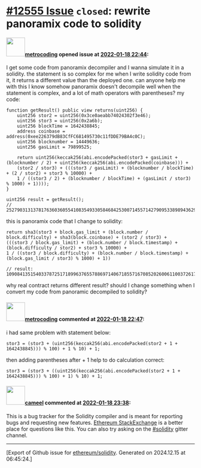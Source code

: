 # [\#12555 Issue](https://github.com/ethereum/solidity/issues/12555) `closed`: rewrite panoramix code to solidity

#### <img src="https://avatars.githubusercontent.com/u/46874334?u=bb18a73ca20ca150cc491df618bf9305c661371d&v=4" width="50">[metrocoding](https://github.com/metrocoding) opened issue at [2022-01-18 22:44](https://github.com/ethereum/solidity/issues/12555):

I get some code from panoramix decompiler and I wanna simulate it in a solidity.
the statement is so complex for me when I write solidity code from it, it returns a different value than the deployed one. can anyone help me with this I know somehow panoramix doesn't decompile well when the statement is complex, and a lot of math operators with parentheses?
my code:
```
function getResult() public view returns(uint256) {
    uint256 stor2 = uint256(0x3ce0aeabb74024302f3e46);
    uint256 stor3 = uint256(0x2a6b);
    uint256 blockTime = 1642438845;
    address coinbase = address(0xee226379dB83CfFC681495730c11fDDE79BA4c0C);
    uint256 blocknumber = 14449636;
    uint256 gasLimit = 79899525;    

    return uint256(keccak256(abi.encodePacked(stor3 + gasLimit + (blocknumber / 2) + uint256(keccak256(abi.encodePacked(coinbase))) + 
    (stor2 / stor3) + (((stor3 / gasLimit) + (blocknumber / blockTime) + (2 / stor2) + stor3 % 10000) + 
    1 / ((stor3 / 2) + (blocknumber / blockTime) + (gasLimit / stor3) % 1000) + 1))));
}

uint256 result = getResult();
// 25279031313781763603605541083549330584684253007145571427909533898943629946781
```

this is panoramix code that I change to solidity:
```
return sha3(stor3 + block.gas_limit + (block.number / block.difficulty) + sha3(block.coinbase) + (stor2 / stor3) + 
(((stor3 / block.gas_limit) + (block.number / block.timestamp) + (block.difficulty / stor2) + stor3 % 10000) + 
1 / ((stor3 / block.difficulty) + (block.number / block.timestamp) + (block.gas_limit / stor3) % 1000) + 1))

// result: 109084135154033787251718996376557886971406718557167085202600611003726171673652
```
why real contract returns different result? should I change something when I convert my code from panoramic decompiled to solidity?

#### <img src="https://avatars.githubusercontent.com/u/46874334?u=bb18a73ca20ca150cc491df618bf9305c661371d&v=4" width="50">[metrocoding](https://github.com/metrocoding) commented at [2022-01-18 22:47](https://github.com/ethereum/solidity/issues/12555#issuecomment-1015902449):

i had same problem with statement below:
```
stor3 = (stor3 + (uint256(keccak256(abi.encodePacked(stor2 + 1 + 1642438845))) % 100) + 1 % 10) + 1;
```
then adding parentheses after + 1 help to do calculation correct:
```
stor3 = (stor3 + ((uint256(keccak256(abi.encodePacked(stor2 + 1 + 1642438845))) % 100) + 1) % 10) + 1;
```

#### <img src="https://avatars.githubusercontent.com/u/137030?v=4" width="50">[cameel](https://github.com/cameel) commented at [2022-01-18 23:38](https://github.com/ethereum/solidity/issues/12555#issuecomment-1015931464):

This is a bug tracker for the Solidity compiler and is meant for reporting bugs and requesting new features. [Ethereum StackExchange](https://ethereum.stackexchange.com) is a better place for questions like this. You can also try asking on the [#solidity](https://gitter.im/ethereum/solidity) gitter channel.


-------------------------------------------------------------------------------



[Export of Github issue for [ethereum/solidity](https://github.com/ethereum/solidity). Generated on 2024.12.15 at 06:45:24.]

